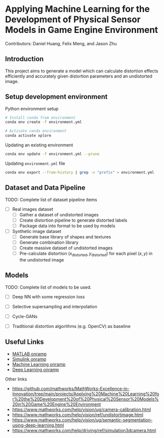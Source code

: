 # Applying Machine Learning for the Development of Physical Sensor Models in Game Engine Environment

Contributors: Daniel Huang, Felix Meng, and Jason Zhu

## Introduction

This project aims to generate a model which can calculate distortion effects efficiently and accurately given distortion parameters and an undistorted image.

## Setup development environment

Python environment setup

```bash
# Install conda from environment
conda env create -f environment.yml

# Activate conda environment
conda activate xplore
```

Updating an existing environment

```bash
conda env update -f environment.yml --prune
```

Updating `environment.yml` file

```bash
conda env export --from-history | grep -v "prefix" > environment.yml
```

## Dataset and Data Pipeline

TODO: Complete list of dataset pipeline items
- [ ] Real images dataset
  - [ ] Gather a dataset of undistorted images
  - [ ] Create distortion pipeline to generate distorted labels
  - [ ] Package data into format to be used by models
- [ ] Synthetic image dataset
  - [ ] Generate base library of shapes and textures
  - [ ] Generate combination library
  - [ ] Create massive dataset of undistorted images
  - [ ] Pre-calculate distortion $(x_{\text{distorted}}, y_{\text{distorted}})$ for each pixel $(x, y)$ in the undistorted image

## Models

TODO: Complete list of models to be used.
- [ ] Deep NN with some regression loss
- [ ] Selective supersampling and interpolation
- [ ] Cycle-GANs
- [ ] Traditional distortion algorithms (e.g. OpenCV) as baseline


## Useful Links

- [MATLAB onramp](https://www.mathworks.com/learn/tutorials/matlab-onramp.html)
- [Simulink onramp](https://www.mathworks.com/learn/tutorials/simulink-onramp.html)
- [Machine Learning onramp](https://www.mathworks.com/learn/tutorials/machine-learning-onramp.html)
- [Deep Learning onramp](https://www.mathworks.com/learn/tutorials/deep-learning-onramp.html)

Other links

- https://github.com/mathworks/MathWorks-Excellence-in-Innovation/tree/main/projects/Applying%20Machine%20Learning%20for%20the%20Development%20of%20Physical%20Sensor%20Models%20in%20Game%20Engine%20Environment
- https://www.mathworks.com/help/vision/ug/camera-calibration.html
- https://www.mathworks.com/help/vision/ref/undistortimage.html
- https://www.mathworks.com/help/vision/ug/semantic-segmentation-using-deep-learning.html
- https://www.mathworks.com/help/driving/ref/simulation3dcamera.html
